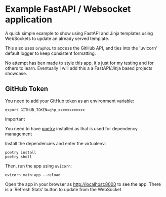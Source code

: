 # Example FastAPI / Websocket application

A quick simple example to show using FastAPI and Jinja templates using
WebSockets to update an already served template.

This also uses `GraphQL` to access the GitHub API, and ties into the 'uvicorn'
default logger to keep consistent formatting.

No attempt has ben made to style this app, it's just for my testing and for
others to learn. Eventually I will add this a a FastAPI/Jinja based projects
showcase.

## GitHub Token

You need to add your GitHub token as an environment variable:

```console
export GITHUB_TOKEN=ghp_xxxxxxxxxxxx
```

> [!IMPORTANT]
> You need to have [poetry](https://python-poetry.org/) installed as that is
> used for dependency management

Install the dependencies and enter the virtualenv:

```console
poetry install
poetry shell
```

Then, run the app using `uvicorn`:

```console
uvicorn main:app --reload
```

Open the app in your browser as <http://localhost:8000> to see the app. There
is a 'Refresh Stats' button to update from the WebSocket
